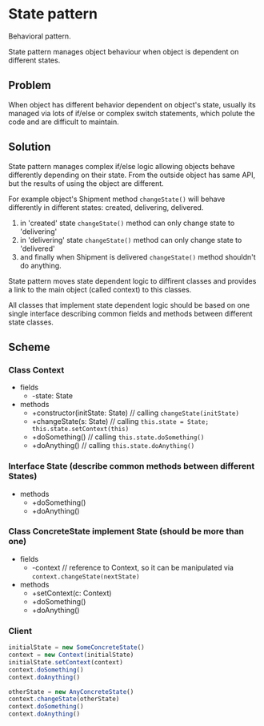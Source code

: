 # State pattern

Behavioral pattern.

State pattern manages object behaviour when object is dependent on different states.

## Problem

When object has different behavior dependent on object's state, usually its managed via lots of if/else or complex switch statements, which polute the code and are difficult to maintain.

## Solution

State pattern manages complex if/else logic allowing objects behave differently depending on their state. From the outside object has same API, but the results of using the object are different.

For example object's Shipment method `changeState()` will behave differently in different states: created, delivering, delivered.

1. in 'created' state `changeState()` method can only change state to 'delivering'
2. in 'delivering' state `changeState()` method can only change state to 'delivered'
3. and finally when Shipment is delivered `changeState()` method shouldn't do anything.

State pattern moves state dependent logic to diffirent classes and provides a link to the main object (called context) to this classes.

All classes that implement state dependent logic should be based on one single interface describing common fields and methods between different state classes.

## Scheme

### Class Context

- fields
  - -state: State
- methods
  - +constructor(initState: State) // calling `changeState(initState)`
  - +changeState(s: State) // calling `this.state = State; this.state.setContext(this)`
  - +doSomething() // calling `this.state.doSomething()`
  - +doAnything() // calling `this.state.doAnything()`

### Interface State (describe common methods between different States)

- methods
  - +doSomething()
  - +doAnything()

### Class ConcreteState implement State (should be more than one)

- fields
  - -context // reference to Context, so it can be manipulated via `context.changeState(nextState)`
- methods
  - +setContext(c: Context)
  - +doSomething()
  - +doAnything()

### Client

```javaScript
initialState = new SomeConcreteState()
context = new Context(initialState)
initialState.setContext(context)
context.doSomething()
context.doAnything()

otherState = new AnyConcreteState()
context.changeState(otherState)
context.doSomething()
context.doAnything()
```
